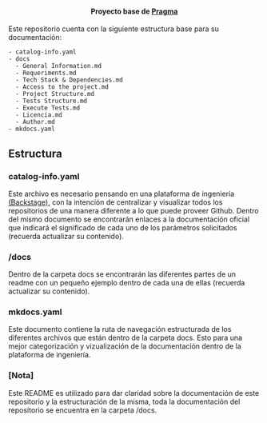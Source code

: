 <h4 align="center">Proyecto base de <a href="https://github.com/karatelabs/karate" target="_blank">Pragma</a></h4>

Este repositorio cuenta con la siguiente estructura base para su documentación:

```
- catalog-info.yaml
- docs
  - General Information.md
  - Requeriments.md
  - Tech Stack & Dependencies.md
  - Access to the project.md
  - Project Structure.md
  - Tests Structure.md
  - Execute Tests.md
  - Licencia.md
  - Author.md
- mkdocs.yaml
```

## Estructura

### catalog-info.yaml

Este archivo es necesario pensando en una plataforma de ingeniería [(Backstage)](https://backstage.io/docs/overview/what-is-backstage), con la intención de centralizar y visualizar todos los repositorios de una manera diferente a lo que puede proveer Github. Dentro del mismo documento se encontrarán enlaces a la documentación oficial que indicará el significado de cada uno de los parámetros solicitados (recuerda actualizar su contenido).

### /docs

Dentro de la carpeta docs se encontrarán las diferentes partes de un readme con un pequeño ejemplo dentro de cada una de ellas (recuerda actualizar su contenido).

### mkdocs.yaml

Este documento contiene la ruta de navegación estructurada de los diferentes archivos que están dentro de la carpeta docs. Esto para una mejor categorización y vizualización de la documentación dentro de la plataforma de ingeniería.


### [Nota]
Este README es utilizado para dar claridad sobre la documentación de este repositorio y la estructuración de la misma, toda la documentación del repositorio se encuentra en la carpeta /docs. 

